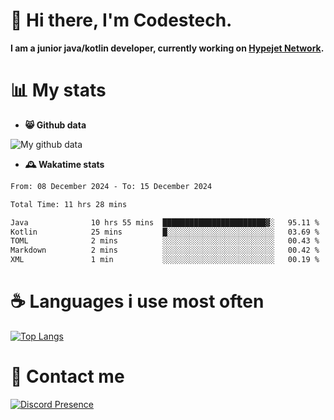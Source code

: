 # 👋 Hi there, I'm Codestech.
**I am a junior java/kotlin developer, currently working on [Hypejet Network](https://github.com/Hypejet).**

# 📊 My stats
- **😸 Github data**

![My github data](https://github-readme-stats.vercel.app/api?username=Codestech1&count_private=true&include_all_commits=true&theme=codeSTACKr)

- **🕰️ Wakatime stats**
<!--START_SECTION:waka-->

```txt
From: 08 December 2024 - To: 15 December 2024

Total Time: 11 hrs 28 mins

Java              10 hrs 55 mins  ███████████████████████▓░   95.11 %
Kotlin            25 mins         █░░░░░░░░░░░░░░░░░░░░░░░░   03.69 %
TOML              2 mins          ░░░░░░░░░░░░░░░░░░░░░░░░░   00.43 %
Markdown          2 mins          ░░░░░░░░░░░░░░░░░░░░░░░░░   00.42 %
XML               1 min           ░░░░░░░░░░░░░░░░░░░░░░░░░   00.19 %
```

<!--END_SECTION:waka-->

# ☕ Languages i use most often
[![Top Langs](https://github-readme-stats.vercel.app/api/top-langs/?username=Codestech1&layout=compact&langs_count=8&exclude_repo=window5000.github.io&theme=codeSTACKr)](https://github.com/anuraghazra/github-readme-stats)

# 💬 Contact me
[![Discord Presence](https://lanyard.cnrad.dev/api/650718742157852740)](https://discord.com/users/650718742157852740)
</br>
